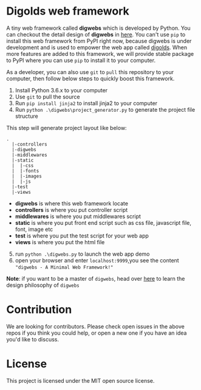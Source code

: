 # Digolds web framework

A tiny web framework called **digwebs** which is developed by Python. You can checkout the detail design of **digwebs** in [here](https://www.digolds.cn/detail/0015370868460626a029ac2cf3c42359d4e9fffeae137c7000). You can't use `pip` to install this web framework from PyPI right now, because digwebs is under development and is used to empower the web app called [digolds](https://www.digolds.cn). When more features are added to this framework, we will provide stable package to PyPI where you can use `pip` to install it to your computer.

As a developer, you can also use `git` to `pull` this repository to your computer, then follow below steps to quickly boost this framework.

1. Install Python 3.6.x to your computer
2. Use `git` to pull the source
3. Run `pip install jinja2` to install jinja2 to your computer
4. Run `python .\digwebs\project_generator.py` to generate the project file structure

This step will generate project layout like below:
```
.
  |-controllers
  |-digwebs
  |-middlewares
  |-static
  |  |-css
  |  |-fonts
  |  |-images
  |  |-js
  |-test
  |-views
```

* **digwebs** is where this web framework locate
* **controllers** is where you put controller script
* **middlewares** is where you put middlewares script
* **static** is where you put front end script such as css file, javascript file, font, image etc
* **test** is where you put the test script for your web app
* **views** is where you put the html file

5. run `python .\digwebs.py` to launch the web app demo
6. open your browser and enter `localhost:9999`,you see the content `"digwebs - A Minimal Web Framework!"`

**Note**: if you want to be a master of `digwebs`, head over [here](https://www.digolds.cn/article/00153708688234475cbc5a7d7994e8ebc8b8df6d33a12a1000) to learn the design philosophy of `digwebs`

# Contribution

We are looking for contributors. Please check open issues in the above repos if you think you could help, or open a new one if you have an idea you'd like to discuss.

# License

This project is licensed under the MIT open source license.
